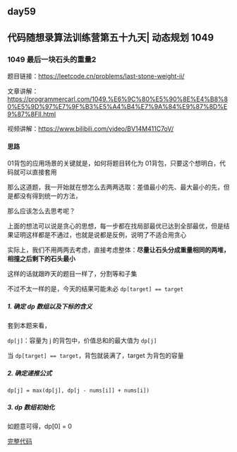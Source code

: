 ## day59

## 代码随想录算法训练营第五十九天| 动态规划 1049

### 1049 最后一块石头的重量2

题目链接：https://leetcode.cn/problems/last-stone-weight-ii/

文章讲解：https://programmercarl.com/1049.%E6%9C%80%E5%90%8E%E4%B8%80%E5%9D%97%E7%9F%B3%E5%A4%B4%E7%9A%84%E9%87%8D%E9%87%8FII.html

视频讲解：https://www.bilibili.com/video/BV14M411C7oV/

#### 思路
01背包的应用场景的关键就是，如何将题目转化为 01背包，只要这个想明白，代码就可以直接套用

那么这道题，我一开始就在想怎么去两两选取：差值最小的先、最大最小的先，但是都没有得到统一的方法，

那么应该怎么去思考呢？

上面的想法可以说是贪心的思想，每一步都在找局部最优已达到全部最优，但是结果证明这样都是不通过，也就是说都是反例，说明了不适合用贪心

实际上，我们不用两两去考虑，直接考虑整体：**尽量让石头分成重量相同的两堆，相撞之后剩下的石头最小**

这样的话就跟昨天的题目一样了，分割等和子集

不过不太一样的是，今天的结果可能未必 `dp[target] == target`

##### 1. 确定 dp 数组以及下标的含义

套到本题来看，

`dp[j]`：容量为 j 的背包中，价值总和的最大值为 `dp[j]`

当 `dp[target] == target`，背包就装满了，target 为背包的容量

##### 2. 确定递推公式

`dp[j] = max(dp[j], dp[j - nums[i]] + nums[i])`

##### 3. dp 数组初始化

如题意可得，dp[0] = 0

[完整代码](https://github.com/hd2yao/leetcode/tree/master/training/day59/1049_last_stone_weight_ii.go)